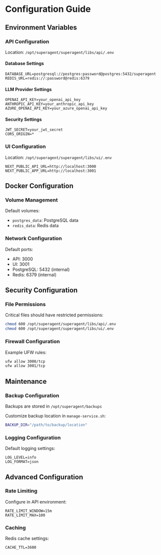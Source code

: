 # Configuration Guide

## Environment Variables

### API Configuration

Location: `/opt/superagent/superagent/libs/api/.env`

#### Database Settings
```env
DATABASE_URL=postgresql://postgres:password@postgres:5432/superagent
REDIS_URL=redis://:password@redis:6379
```

#### LLM Provider Settings
```env
OPENAI_API_KEY=your_openai_api_key
ANTHROPIC_API_KEY=your_anthropic_api_key
AZURE_OPENAI_API_KEY=your_azure_openai_api_key
```

#### Security Settings
```env
JWT_SECRET=your_jwt_secret
CORS_ORIGIN=*
```

### UI Configuration

Location: `/opt/superagent/superagent/libs/ui/.env`

```env
NEXT_PUBLIC_API_URL=http://localhost:3000
NEXT_PUBLIC_APP_URL=http://localhost:3001
```

## Docker Configuration

### Volume Management

Default volumes:
- `postgres_data`: PostgreSQL data
- `redis_data`: Redis data

### Network Configuration

Default ports:
- API: 3000
- UI: 3001
- PostgreSQL: 5432 (internal)
- Redis: 6379 (internal)

## Security Configuration

### File Permissions

Critical files should have restricted permissions:
```bash
chmod 600 /opt/superagent/superagent/libs/api/.env
chmod 600 /opt/superagent/superagent/libs/ui/.env
```

### Firewall Configuration

Example UFW rules:
```bash
ufw allow 3000/tcp
ufw allow 3001/tcp
```

## Maintenance

### Backup Configuration

Backups are stored in `/opt/superagent/backups`

Customize backup location in `manage-service.sh`:
```bash
BACKUP_DIR="/path/to/backup/location"
```

### Logging Configuration

Default logging settings:
```env
LOG_LEVEL=info
LOG_FORMAT=json
```

## Advanced Configuration

### Rate Limiting

Configure in API environment:
```env
RATE_LIMIT_WINDOW=15m
RATE_LIMIT_MAX=100
```

### Caching

Redis cache settings:
```env
CACHE_TTL=3600
```